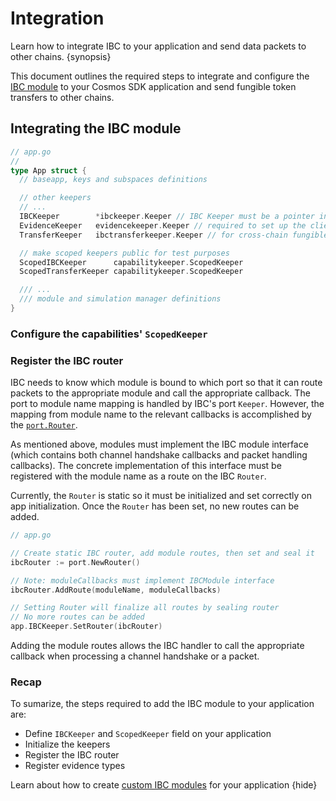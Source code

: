 <!--
order: 2
-->

# Integration

Learn how to integrate IBC to your application and send data packets to other chains. {synopsis}

This document outlines the required steps to integrate and configure the [IBC
module](https://github.com/cosmos/cosmos-sdk/tree/master/x/ibc) to your Cosmos SDK application and
send fungible token transfers to other chains.

## Integrating the IBC module

```go
// app.go
//
type App struct {
  // baseapp, keys and subspaces definitions

  // other keepers
  // ...
  IBCKeeper        *ibckeeper.Keeper // IBC Keeper must be a pointer in the app, so we can SetRouter on it correctly
  EvidenceKeeper   evidencekeeper.Keeper // required to set up the client misbehaviour route
  TransferKeeper   ibctransferkeeper.Keeper // for cross-chain fungible token transfers

  // make scoped keepers public for test purposes
  ScopedIBCKeeper      capabilitykeeper.ScopedKeeper
  ScopedTransferKeeper capabilitykeeper.ScopedKeeper

  /// ...
  /// module and simulation manager definitions
}
```

### Configure the capabilities' `ScopedKeeper`

### Register the IBC router

IBC needs to know which module is bound to which port so that it can route packets to the
appropriate module and call the appropriate callback. The port to module name mapping is handled by
IBC's port `Keeper`. However, the mapping from module name to the relevant callbacks is accomplished by
the [`port.Router`](https://github.com/cosmos/cosmos-sdk/tree/master/x/ibc//05-port/types/router.go).

As mentioned above, modules must implement the IBC module interface (which contains both channel
handshake callbacks and packet handling callbacks). The concrete implementation of this interface
must be registered with the module name as a route on the IBC `Router`.

Currently, the `Router` is static so it must be initialized and set correctly on app initialization.
Once the `Router` has been set, no new routes can be added.

```go
// app.go

// Create static IBC router, add module routes, then set and seal it
ibcRouter := port.NewRouter()

// Note: moduleCallbacks must implement IBCModule interface
ibcRouter.AddRoute(moduleName, moduleCallbacks)

// Setting Router will finalize all routes by sealing router
// No more routes can be added
app.IBCKeeper.SetRouter(ibcRouter)
```

Adding the module routes allows the IBC handler to call the appropriate callback when processing a
channel handshake or a packet.

### Recap

To sumarize, the steps required to add the IBC module to your application are:

- Define `IBCKeeper` and `ScopedKeeper` field on your application
- Initialize the keepers
- Register the IBC router
- Register evidence types

Learn about how to create [custom IBC modules](./custom.md) for your application {hide}
